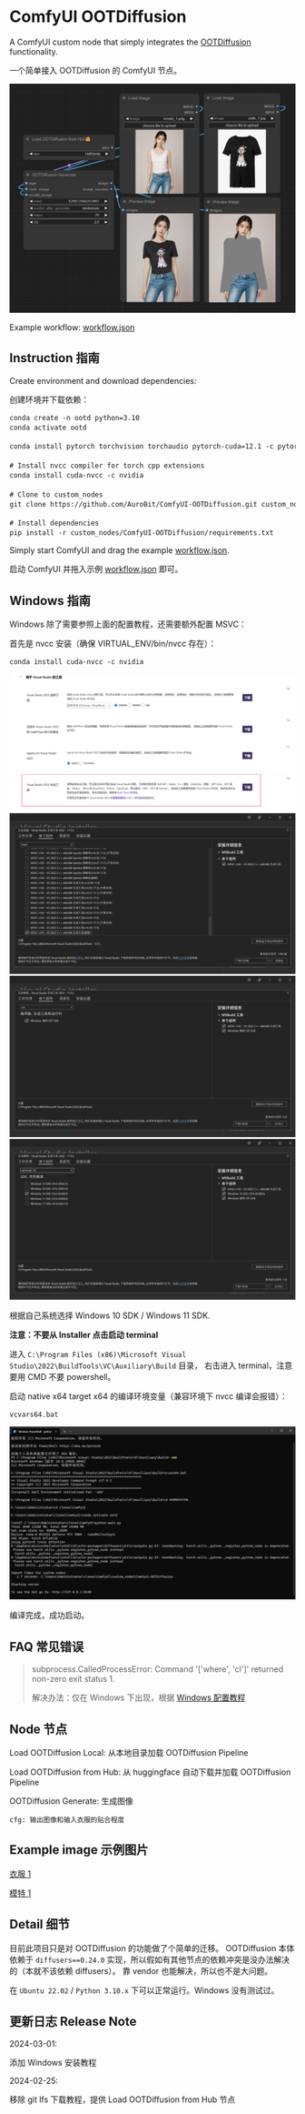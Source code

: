 # ComfyUI OOTDiffusion

A ComfyUI custom node that simply integrates the [OOTDiffusion](https://github.com/levihsu/OOTDiffusion) functionality.

一个简单接入 OOTDiffusion 的 ComfyUI 节点。

![](./assets/graph.png)

Example workflow: [workflow.json](./assets/workflow.json)

## Instruction 指南

Create environment and download dependencies:

创建环境并下载依赖：

```txt
conda create -n ootd python=3.10
conda activate ootd

conda install pytorch torchvision torchaudio pytorch-cuda=12.1 -c pytorch -c nvidia

# Install nvcc compiler for torch cpp extensions
conda install cuda-nvcc -c nvidia

# Clone to custom_nodes
git clone https://github.com/AuroBit/ComfyUI-OOTDiffusion.git custom_nodes/ComfyUI-OOTDiffusion

# Install dependencies
pip install -r custom_nodes/ComfyUI-OOTDiffusion/requirements.txt
```

Simply start ComfyUI and drag the example [workflow.json](./assets/workflow.json).

启动 ComfyUI 并拖入示例 [workflow.json](./assets/workflow.json) 即可。

## Windows 指南

Windows 除了需要参照上面的配置教程，还需要额外配置 MSVC：

首先是 nvcc 安装（确保 VIRTUAL_ENV/bin/nvcc 存在）：

```
conda install cuda-nvcc -c nvidia
```

![](./assets/tutorial_windows_install.png)
![](./assets/tutorial_windows_install_1.png)
![](./assets/tutorial_windows_install_2.png)
![](./assets/tutorial_windows_install_3.png)

根据自己系统选择 Windows 10 SDK / Windows 11 SDK.

**注意：不要从 Installer 点击启动 terminal**

进入 `C:\Program Files (x86)\Microsoft Visual Studio\2022\BuildTools\VC\Auxiliary\Build` 目录，
右击进入 terminal，注意要用 CMD 不要 powershell。

启动 native x64 target x64 的编译环境变量（兼容环境下 nvcc 编译会报错）：

```
vcvars64.bat
```

![](./assets/tutorial_windows_install_4.png)

编译完成，成功启动。

## FAQ 常见错误

> subprocess.CalledProcessError: Command '['where', 'cl']' returned non-zero exit status 1.
>
> 解决办法：仅在 Windows 下出现，根据 [Windows 配置教程](#Windows-指南)

## Node 节点

Load OOTDiffusion Local: 从本地目录加载 OOTDiffusion Pipeline

Load OOTDiffusion from Hub: 从 huggingface 自动下载并加载 OOTDiffusion Pipeline

OOTDiffusion Generate: 生成图像

    cfg: 输出图像和输入衣服的贴合程度

## Example image 示例图片

[衣服 1](./assets/cloth_1.jpg)

[模特 1](./assets/model_1.png)

## Detail 细节

目前此项目只是对 OOTDiffusion 的功能做了个简单的迁移。
OOTDiffusion 本体依赖于 `diffusers==0.24.0` 实现，所以假如有其他节点的依赖冲突是没办法解决的（本就不该依赖 diffusers）。
靠 vendor 也能解决，所以也不是大问题。

在 `Ubuntu 22.02` / `Python 3.10.x` 下可以正常运行。Windows 没有测试过。

## 更新日志 Release Note

2024-03-01:

添加 Windows 安装教程

2024-02-25:

移除 git lfs 下载教程，提供 Load OOTDiffusion from Hub 节点
